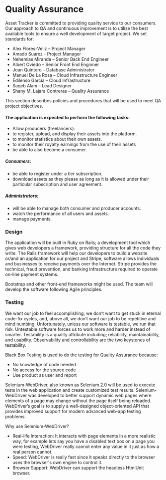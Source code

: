 

# Quality Assurance

Asset Tracker is committed to providing quality service to our consumers.
Our approach to QA and continuous improvement is to utilize the best available tools 
to ensure a well development of target project. We set standards for:

- Alex Flores-Veliz – Project Manager
- Amado Suarez - Project Manager
- Nehemias Miranda – Senior Back End Engineer
- Albert Oviedo – Senior Front End Enginner
- Joan Quintero – Database Administrator
- Manuel De La Rosa – Cloud Infrastructure Engineer
- Edilenso Garcia – Cloud Infrastructure
- Saqeb Alam – Lead Designer
- Shany M. Lajara Contreras – Quality Assurance

This section describes policies and procedures that will be used to meet 
QA project objectives. 

#### The application is expected to perform the following tasks:

- Allow producers (freelancers): 
- to register, upload, and display their assets into the platform.
- to monitor statistics about their own assets.
- to monitor their royalty earnings from the use of their assets
- be able to also become a consumer.

##### Consumers:
- be able to register under a tier subscription.
- download assets as they please as long as it is allowed under their particular subscription and user agreement.

##### Administrators:
- will be able to manage both consumer and producer accounts.
- watch the performance of all users and assets.
- manage payments.



### Design

The application will be built in Ruby on Rails; a development tool which gives web developers a framework, 
providing structure for all the code they write. The Rails framework will help our developers to build a 
website or/and an application for our project and Stripe, software allows individuals and businesses to 
receive payments over the Internet. Stripe provides the technical, fraud prevention, and banking 
infrastructure required to operate on-line payment systems.

Bootstrap and other front-end frameworks might be used. The team will develop the software following 
Agile principles.

### Testing

We want our job to feel accomplishing; we don’t want to get stuck in eternal code-fix cycles, and, 
above all, we don’t want our job to be repetitive and mind numbing. Unfortunately, unless our software 
is testable, we run that risk. Untestable software forces us to work more and harder instead of smarter. 
Testability is a quality attribute including; reliability, maintainability, and usability. 
Observability and controllability are the two keystones of testability.

Black Box Testing is used to do the testing for Quality Assurance because:
- No knowledge of code needed
- No access for the source code
- Use product as user and report

Selenium-WebDriver, also known as Selenium 2.0 will be used to execute tests in the web application and create customized test results.
Selenium-WebDriver was developed to better support dynamic web pages where elements of a page may change without the page itself being reloaded. WebDriver’s goal is to supply a well-designed object-oriented API that provides improved support for modern advanced web-app testing problems.

Why use Selenium-WebDriver?  
- Real-life Interaction: It interacts with page elements in a more realistic way, for example lets say
you have a disabled text box on a page you were testing, WebDriver really cannot enter any value in it just as how a real   person cannot.
- Speed: WebDriver is really fast since it speaks directly to the browser uses the browser's own engine to control it.
- Browser Support: WebDriver can support the headless HtmlUnit browser.

